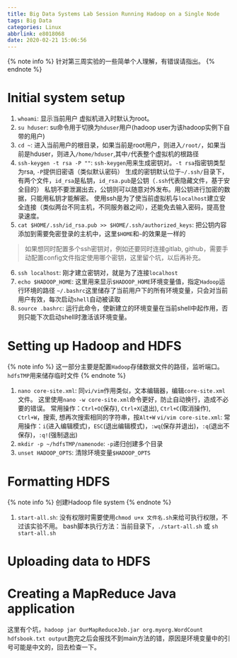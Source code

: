 ```yaml
---
title: Big Data Systems Lab Session Running Hadoop on a Single Node
tags: Big Data
categories: Linux
abbrlink: e8018068
date: 2020-02-21 15:06:56
---
```

{% note info %}
针对第三周实验的一些简单个人理解，有错误请指出。
{% endnote %}
<!-- more -->
# Initial system setup
1. `whoami`: 显示当前用户
虚拟机进入时默认为root。
2. `su hduser`: su命令用于切换为`hduser`用户(hadoop user为该hadoop实例下自带的用户)
3. `cd ~`: 进入当前用户的根目录，如果当前是root用户，则进入`/root/`，如果当前是hduser，则进入`/home/hduser`,其中`/`代表整个虚拟机的根路径
4. `ssh-keygen -t rsa -P ""`: `ssh-keygen`用来生成密钥对。`-t rsa`指密钥类型为rsa, `-P`提供旧密语（类似默认密码）
生成的密钥默认位于`~/.ssh/`目录下，有两个文件，`id_rsa`是私钥，`id_rsa.pub`是公钥（`.ssh`代表隐藏文件，基于安全目的）
私钥不要泄漏出去，公钥则可以随意对外发布。用公钥进行加密的数据，只能用私钥才能解密。
使用ssh是为了使当前虚拟机与`localhost`建立安全连接（类似两台不同主机，不同服务器之间），还能免去输入密码，提高登录速度。
5. `cat $HOME/.ssh/id_rsa.pub >> $HOME/.ssh/authorized_keys`: 把公钥内容添加到需要免密登录的主机中，这里`$HOME`和`~`的效果是一样的
> 如果想同时配置多个ssh密钥对，例如还要同时连接gitlab, github，需要手动配置config文件指定使用哪个密钥，这里留个坑，以后再补充。
6. `ssh localhost`: 刚才建立密钥对，就是为了连接`localhost`
7. `echo $HADOOP_HOME`: 这里用来显示`$HADOOP_HOME`环境变量值，指定`Hadoop`运行环境的路径
`~/.bashrc`这里储存了当前用户下的所有环境变量，只会对当前用户有效，每次启动`shell`自动被读取
8. `source .bashrc`: 运行此命令，使新建立的环境变量在当前shell中起作用，否则只能下次启动shell时激活该环境变量。
# Setting up Hadoop and HDFS
{% note info %}
这一部分主要是配置`Hadoop`存储数据文件的路径，监听端口。
`hdfsTMP`用来储存临时文件
{% endnote %}
1. `nano core-site.xml`: 同`vi/vim`作用类似，文本编辑器，编辑`core-site.xml`文件。
这里使用`nano -w core-site.xml`命令更好，防止自动换行，造成不必要的错误。
常用操作：`Ctrl+O`(保存), `Ctrl+X`(退出), `Ctrl+C`(取消操作), `Ctrl+W`，搜索, 想再次搜索相同的字符串，按`Alt+W`
`vi/vim core-site.xml`: 常用操作：`i`(进入编辑模式)，`ESC`(退出编辑模式)，`:wq`(保存并退出)，`:q`(退出不保存)，`:q!`(强制退出)
2. `mkdir -p ~/hdfsTMP/namenode`: `-p`递归创建多个目录
3. `unset HADOOP_OPTS`: 清除环境变量`$HADOOP_OPTS`
# Formatting HDFS
{% note info %}
创建Hadoop file system
{% endnote %}
1. `start-all.sh`: 没有权限时需要使用`chmod u+x 文件名.sh`来给可执行权限，不过该实验不用。
bash脚本执行方法：当前目录下，`./start-all.sh` 或 `sh start-all.sh`
# Uploading data to HDFS
# Creating a MapReduce Java application
这里有个坑，`hadoop jar OurMapReduceJob.jar org.myorg.WordCount hdfsbook.txt output`跑完之后会报找不到main方法的错，原因是环境变量中的引号可能是中文的，回去检查一下。

